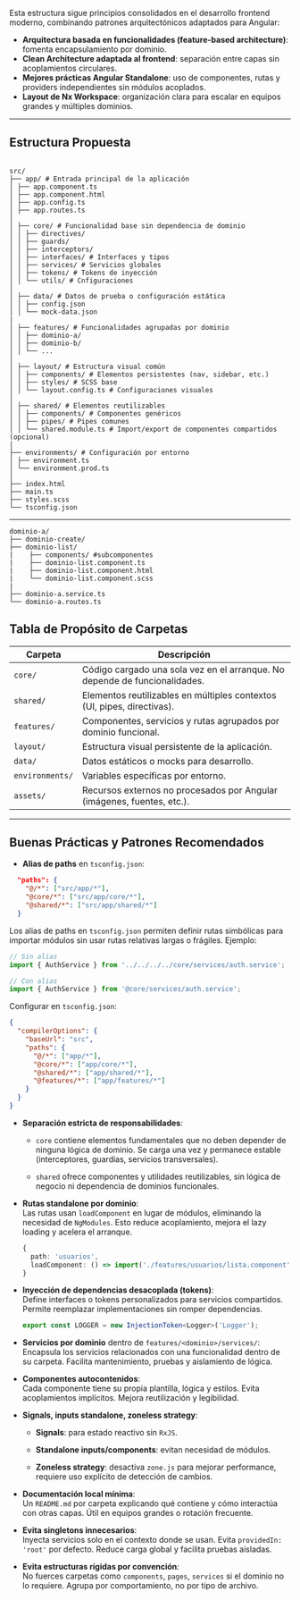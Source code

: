 
Esta estructura sigue principios consolidados en el desarrollo frontend moderno, combinando patrones arquitectónicos adaptados para Angular:

- **Arquitectura basada en funcionalidades (feature-based architecture)**: fomenta encapsulamiento por dominio.
- **Clean Architecture adaptada al frontend**: separación entre capas sin acoplamientos circulares.
- **Mejores prácticas Angular Standalone**: uso de componentes, rutas y providers independientes sin módulos acoplados.
- **Layout de Nx Workspace**: organización clara para escalar en equipos grandes y múltiples dominios.

---

## Estructura Propuesta

```

src/  
├── app/ # Entrada principal de la aplicación  
│ ├── app.component.ts
│ ├── app.component.html 
│ ├── app.config.ts
│ ├── app.routes.ts 
│  
│ ├── core/ # Funcionalidad base sin dependencia de dominio  
│ │ ├── directives/
│ │ ├── guards/
│ │ ├── interceptors/ 
│ │ ├── interfaces/ # Interfaces y tipos  
│ │ ├── services/ # Servicios globales  
│ │ ├── tokens/ # Tokens de inyección  
│ │ └── utils/ # Cnfiguraciones
│  
│ ├── data/ # Datos de prueba o configuración estática  
│ │ ├── config.json  
│ │ └── mock-data.json  
|
│ ├── features/ # Funcionalidades agrupadas por dominio  
│ │ ├── dominio-a/  
│ │ ├── dominio-b/  
│ │ └── ...  
│
│ ├── layout/ # Estructura visual común  
│ │ ├── components/ # Elementos persistentes (nav, sidebar, etc.)  
│ │ ├── styles/ # SCSS base  
│ │ └── layout.config.ts # Configuraciones visuales  
│  
│ ├── shared/ # Elementos reutilizables  
│ │ ├── components/ # Componentes genéricos  
│ │ ├── pipes/ # Pipes comunes  
│ │ └── shared.module.ts # Import/export de componentes compartidos (opcional)  
│  
├── environments/ # Configuración por entorno  
│ ├── environment.ts  
│ └── environment.prod.ts  
│  
├── index.html  
├── main.ts  
├── styles.scss  
└── tsconfig.json

```

---
```
dominio-a/  
├── dominio-create/
├── dominio-list/
|    ├── components/ #subcomponentes
|    ├── dominio-list.component.ts
|    ├── dominio-list.component.html 
|    └── dominio-list.component.scss 
|
├── dominio-a.service.ts
└── dominio-a.routes.ts

```

## Tabla de Propósito de Carpetas

| Carpeta        | Descripción                                                                 |
|----------------|------------------------------------------------------------------------------|
| `core/`        | Código cargado una sola vez en el arranque. No depende de funcionalidades.  |
| `shared/`      | Elementos reutilizables en múltiples contextos (UI, pipes, directivas).     |
| `features/`    | Componentes, servicios y rutas agrupados por dominio funcional.             |
| `layout/`      | Estructura visual persistente de la aplicación.                             |
| `data/`        | Datos estáticos o mocks para desarrollo.                                    |
| `environments/`| Variables específicas por entorno.                                           |
| `assets/`      | Recursos externos no procesados por Angular (imágenes, fuentes, etc.).      |

---

## Buenas Prácticas y Patrones Recomendados

- **Alias de paths** en `tsconfig.json`:  
```json
  "paths": {
    "@/*": ["src/app/*"],
    "@core/*": ["src/app/core/*"],
    "@shared/*": ["src/app/shared/*"]
  }
```

Los alias de paths en `tsconfig.json` permiten definir rutas simbólicas para importar módulos sin usar rutas relativas largas o frágiles. Ejemplo:

```ts
// Sin alias
import { AuthService } from '../../../../core/services/auth.service';

// Con alias
import { AuthService } from '@core/services/auth.service';
```

Configurar en `tsconfig.json`:

```json
{
  "compilerOptions": {
    "baseUrl": "src",
    "paths": {
      "@/*": ["app/*"],
      "@core/*": ["app/core/*"],
      "@shared/*": ["app/shared/*"],
      "@features/*": ["app/features/*"]
    }
  }
}
```

- **Separación estricta de responsabilidades**:
    
    - `core` contiene elementos fundamentales que no deben depender de ninguna lógica de dominio. Se carga una vez y permanece estable (interceptores, guardias, servicios transversales).
        
    - `shared` ofrece componentes y utilidades reutilizables, sin lógica de negocio ni dependencia de dominios funcionales.
        
- **Rutas standalone por dominio**:  
    Las rutas usan `loadComponent` en lugar de módulos, eliminando la necesidad de `NgModules`. Esto reduce acoplamiento, mejora el lazy loading y acelera el arranque.
    
    ```ts
    {
      path: 'usuarios',
      loadComponent: () => import('./features/usuarios/lista.component').then(m => m.ListaComponent)
    }
    ```
    
- **Inyección de dependencias desacoplada (tokens)**:  
    Define interfaces o tokens personalizados para servicios compartidos. Permite reemplazar implementaciones sin romper dependencias.
    
    ```ts
    export const LOGGER = new InjectionToken<Logger>('Logger');
    ```
    
- **Servicios por dominio** dentro de `features/<dominio>/services/`:  
    Encapsula los servicios relacionados con una funcionalidad dentro de su carpeta. Facilita mantenimiento, pruebas y aislamiento de lógica.
    
- **Componentes autocontenidos**:  
    Cada componente tiene su propia plantilla, lógica y estilos. Evita acoplamientos implícitos. Mejora reutilización y legibilidad.
    
- **Signals, inputs standalone, zoneless strategy**:
    
    - **Signals**: para estado reactivo sin `RxJS`.
        
    - **Standalone inputs/components**: evitan necesidad de módulos.
        
    - **Zoneless strategy**: desactiva `zone.js` para mejorar performance, requiere uso explícito de detección de cambios.
        
- **Documentación local mínima**:  
    Un `README.md` por carpeta explicando qué contiene y cómo interactúa con otras capas. Útil en equipos grandes o rotación frecuente.
    
- **Evita singletons innecesarios**:  
    Inyecta servicios solo en el contexto donde se usan. Evita `providedIn: 'root'` por defecto. Reduce carga global y facilita pruebas aisladas.
    
- **Evita estructuras rígidas por convención**:  
    No fuerces carpetas como `components`, `pages`, `services` si el dominio no lo requiere. Agrupa por comportamiento, no por tipo de archivo.


